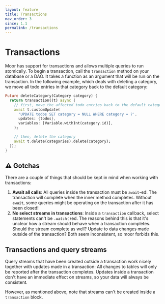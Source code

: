 ```yaml
---
layout: feature
title: Transactions
nav_order: 3
since: 1.1
permalink: /transactions
---
```


# Transactions
Moor has support for transactions and allows multiple queries to run atomically.
To begin a transaction, call the `transaction` method on your database or a DAO.
It takes a function as an argument that will be run on the transaction. In the
following example, which deals with deleting a category, we move all todo entries
in that category back to the default category:
```dart
Future deleteCategory(Category category) {
  return transaction((t) async {
    // first, move the affected todo entries back to the default category
    await t.customUpdate(
      'UPDATE todos SET category = NULL WHERE category = ?',
      updates: {todos},
      variables: [Variable.withInt(category.id)],
    );

    // then, delete the category
    await t.delete(categories).delete(category);
  });
}
```

## ⚠️ Gotchas
There are a couple of things that should be kept in mind when working with transactions:
1. __Await all calls__: All queries inside the transaction must be `await`-ed. The transaction
  will complete when the inner method completes. Without `await`, some queries might be operating
  on the transaction after it has been closed!
2. __No select streams in transactions__: Inside a `transaction` callback, select statements can't
be `.watch()`ed. The reasons behind this is that it's unclear how a stream should behave when a
transaction completes. Should the stream complete as well? Update to data changes made outside of the
transaction? Both seem inconsistent, so moor forbids this.

## Transactions and query streams
Query streams that have been created outside a transaction work nicely together with
updates made in a transaction: All changes to tables will only be reported after the
transaction completes. Updates inside a transaction don't have an immediate effect on
streams, so your data will always be consistent.

However, as mentioned above, note that streams can't be created inside a `transaction` block.